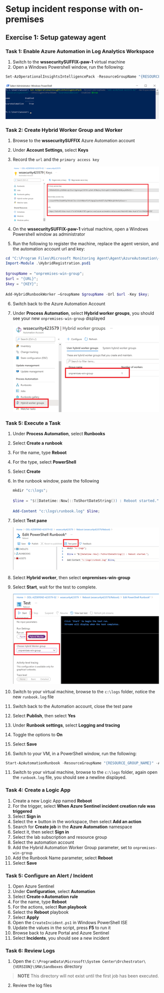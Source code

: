 # Setup incident response with on-premises

## Exercise 1: Setup gateway agent

### Task 1: Enable Azure Automation in Log Analytics Workspace

1. Switch to the **wssecuritySUFFIX-paw-1** virtual machine
2. Open a Windows Powershell window, run the following:

```PowerShell
Set-AzOperationalInsightsIntelligencePack -ResourceGroupName "{RESOURCE_GROUP_NAME}" -WorkspaceName "{WORKSPACE_NAME}" -IntelligencePackName "AzureAutomation" -Enabled $true
```

![Results of the above command.](./media/loganalytics-enable_automation.png "Results of the above command.")

### Task 2: Create Hybrid Worker Group and Worker

1. Browse to the **wssecuritySUFFIX** Azure Automation account
2. Under **Account Settings**, select **Keys**
3. Record the `url` and the `primary access key`

    ![Automation account url and key](./media/automation_keys.png "Automation account url and key")

4. On the **wssecuritySUFFIX-paw-1** virtual machine, open a Windows Powershell window as administrator
5. Run the following to register the machine, replace the agent version, and the automation account url and key:

```PowerShell
cd "C:\Program Files\Microsoft Monitoring Agent\Agent\AzureAutomation\{VERSION}\HybridRegistration"
Import-Module .\HybridRegistration.psd1

$groupName = "onpremises-win-group";
$url = "{URL}";
$key = "{KEY}";

Add-HybridRunbookWorker –GroupName $groupName -Url $url -Key $key;
```

6. Switch back to the Azure Automation Account
7. Under **Process Automation**, select **Hybrid worker groups**, you should see your new `onpremises-win-group` displayed

    ![Automation worker group is displayed](./media/automation_worker_group.png "Automation worker group is displayed")

### Task 5: Execute a Task

1. Under **Process Automation**, select **Runbooks**
2. Select **Create a runbook**
3. For the name, type **Reboot**
4. For the type, select **PowerShell**
5. Select **Create**
6. In the runbook window, paste the following

    ```PowerShell
    mkdir "c:\logs";

    $line = "$([Datetime::Now]::ToShortDateString()) : Reboot started.";

    Add-Content "c:\logs\runbook.log" $line;
    ```

7. Select **Test pane**

    ![Automation runbook with test pane highlighted](./media/automation_runbook_reboot.png "Automation runbook with test pane highlighted")

8. Select **Hybrid worker**, then select **onpremises-win-group**
9. Select **Start**, wait for the test to complete.

    ![Hybrid worker group selected with start highlighted](./media/automation_runbook_reboot_run.png "Hybrid worker group selected with start highlighted")

10. Switch to your virtual machine, browse to the `c:\logs` folder, notice the new `runbook.log` file
11. Switch back to the Automation account, close the test pane
12. Select **Publish**, then select **Yes**
13. Under **Runbook settings**, select **Logging and tracing**
14. Toggle the options to **On**
15. Select **Save**
16. Switch to your VM, in a PowerShell window, run the following:

```PowerShell
Start-AzAutomationRunbook -ResourceGroupName "{RESOURCE_GROUP_NAME}" -AutomationAccountName "{ACCOUNT_NAME}" -Name "Reboot" -RunOn "onpremises-win-group"
```

11. Switch to your virtual machine, browse to the `c:\logs` folder, again open the `runbook.log` file, you should see a newline displayed.

### Task 4: Create a Logic App

1. Create a new Logic App named **Reboot**
2. For the trigger, select **When Azure Sentinel incident creation rule was triggered**
3. Select **Sign in**
4. Select the **+** button in the workspace, then select **Add an action**
5. Search for **Create job** in the **Azure Automation** namespace
6. Select it, then select **Sign in**
7. Select the lab subscription and resource group
8. Select the automation account
9. Add the Hybrid Automation Worker Group parameter, set to `onpremises-win-group`
10. Add the Runbook Name parameter, select **Reboot**
11. Select **Save**

### Task 5: Configure an Alert / Incident

1. Open Azure Sentinel
2. Under **Configuration**, select **Automation**
3. Select **Create->Automation rule**
4. For the name, type **Reboot**
5. For the actions, select **Run playbook**
6. Select the **Reboot** playbook
7. Select **Apply**
8. Open the `CreateIncident.ps1` in Windows PowerShell ISE
9. Update the values in the script, press **F5** to run it
10. Browse back to Azure Portal and Azure Sentinel
11. Select **Incidents**, you should see a new incident

### Task 6: Review Logs

1. Open the `C:\ProgramData\Microsoft\System Center\Orchestrator\{VERSION}\SMA\Sandboxes` directory

> **NOTE** This directory will not exist until the first job has been executed.

2. Review the log files
